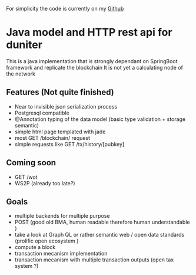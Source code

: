 For simplicity the code is currently on my [Github](https://github.com/Bertrandbenj/juniter)

# Java model and HTTP rest api for duniter

This is a java implementation that is strongly dependant on SpringBoot framework and replicate the blockchain 
It is not yet a calculating node of the network 

## Features (Not quite finished)
 - Near to invisible json serialization process
 - Postgresql compatible 
 - @Annotation typing of the data model (basic type validation + storage semantic)
 - simple html page templated with jade 
 - most GET /blockchain/ request 
 - simple requests like GET /tx/history/[pubkey]

## Coming soon 
 - GET /wot 
 - WS2P (already too late?)
 

## Goals
 - multiple backends for multiple purpose 
 - POST (good old BMA, human readable therefore human understandable )
 - take a look at Graph QL or rather semantic web / open data standards (prolific open ecosystem )
 - compute a block 
 - transaction mecanism implementation
 - transaction mecanism with multiple transaction outputs (open tax system ?)
 

